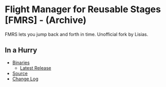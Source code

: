 # Flight Manager for Reusable Stages [FMRS] - (Archive)

FMRS lets you jump back and forth in time. Unofficial fork by Lisias.


## In a Hurry

* [Binaries](./Archive)
	* [Latest Release](https://github.com/net-lisias-kspu/FMRS/releases)
* [Source](https://github.com/net-lisias-kspu/FMRS)
* [Change Log](./CHANGE_LOG.md)
